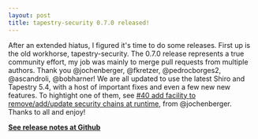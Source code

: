 ```yaml
---
layout: post
title: tapestry-security 0.7.0 released!
---
```

After an extended hiatus, I figured it's time to do some releases. First up is the old workhorse, tapestry-security. The 0.7.0 release represents a true community effort, my job was mainly to merge pull requests from multiple authors. Thank you @jochenberger, @fkretzer, @pedrocborges2, @ascandroli, @bobharner! We are all updated to use the latest Shiro and Tapestry 5.4, with a host of important fixes and even a few new new features. To hightight one of them, see [#40 add facility to remove/add/update security chains at runtime](https://github.com/tynamo/tapestry-security/issues/40), from @jochenberger. Thanks to all and enjoy!

[**See release notes at Github**](https://github.com/tynamo/tapestry-security/releases/tag/tapestry-security-0.7.0)
